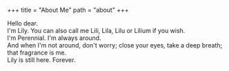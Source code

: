 +++
title = "About Me"
path = "about"
+++

Hello dear.  
I'm Lily. You can also call me Lili, Lila, Lilu or Lilium if you wish.  
I'm Perennial. I'm always around.  
And when I'm not around, don't worry; close your eyes, take a deep breath; that fragrance is me.  
Lily is still here. Forever.  